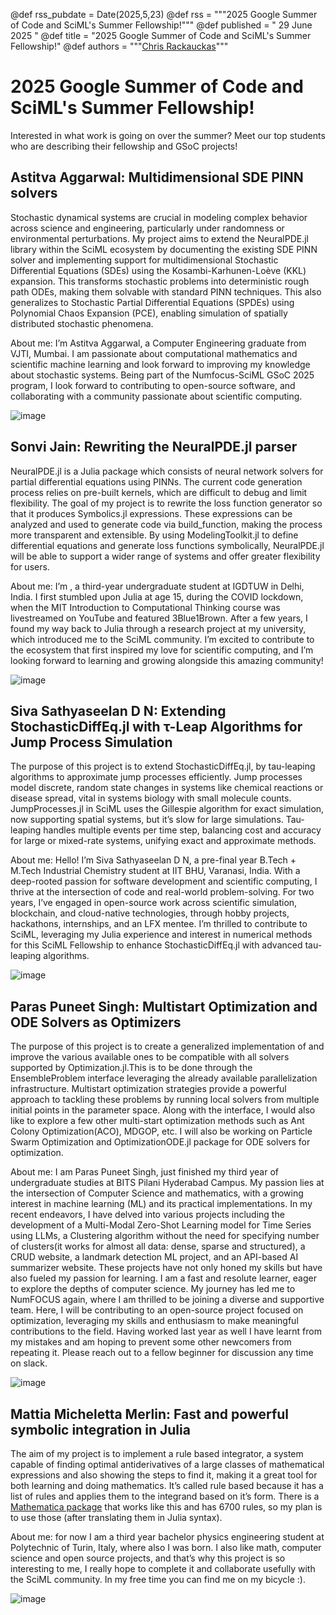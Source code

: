 @def rss_pubdate = Date(2025,5,23)
@def rss = """2025 Google Summer of Code and SciML's Summer Fellowship!"""
@def published = " 29 June 2025 "
@def title = "2025 Google Summer of Code and SciML's Summer Fellowship!"
@def authors = """<a href="https://github.com/ChrisRackauckas">Chris Rackauckas</a>"""

# 2025 Google Summer of Code and SciML's Summer Fellowship!

Interested in what work is going on over the summer? Meet our top students who are describing their fellowship and GSoC projects!

## Astitva Aggarwal: Multidimensional SDE PINN solvers

Stochastic dynamical systems are crucial in modeling complex behavior across science and engineering, particularly under randomness or environmental perturbations. My project aims to extend the NeuralPDE.jl library within the SciML ecosystem by documenting the existing SDE PINN solver and implementing support for multidimensional Stochastic Differential Equations (SDEs) using the Kosambi-Karhunen-Loève (KKL) expansion. This transforms stochastic problems into deterministic rough path ODEs, making them solvable with standard PINN techniques. This also generalizes to Stochastic Partial Differential Equations (SPDEs) using Polynomial Chaos Expansion (PCE), enabling simulation of spatially distributed stochastic phenomena.

About me: I’m Astitva Aggarwal, a Computer Engineering graduate from VJTI, Mumbai. I am passionate about computational mathematics and scientific machine learning and look forward to improving my knowledge about stochastic systems. Being part of the Numfocus-SciML GSoC 2025 program, I look forward to contributing to open-source software, and collaborating with a community passionate about scientific computing.

![image](../../../../../assets/gsoc2025pics/astitva.jpg)

## Sonvi Jain: Rewriting the NeuralPDE.jl parser

NeuralPDE.jl is a Julia package which consists of neural network solvers for partial differential equations using PINNs. The current code generation process relies on pre-built kernels, which are difficult to debug and limit flexibility. The goal of my project is to rewrite the loss function generator so that it produces Symbolics.jl expressions. These expressions can be analyzed and used to generate code via build_function, making the process more transparent and extensible. By using ModelingToolkit.jl to define differential equations and generate loss functions symbolically, NeuralPDE.jl will be able to support a wider range of systems and offer greater flexibility for users.

About me: I’m , a third-year undergraduate student at IGDTUW in Delhi, India. I first stumbled upon Julia at age 15, during the COVID lockdown, when the MIT Introduction to Computational Thinking course was livestreamed on YouTube and featured 3Blue1Brown. After a few years, I found my way back to Julia through a research project at my university, which introduced me to the SciML community. I’m excited to contribute to the ecosystem that first inspired my love for scientific computing, and I’m looking forward to learning and growing alongside this amazing community!

![image](../../../../../assets/gsoc2025pics/sonvijain.jpg)

## Siva Sathyaseelan D N: Extending StochasticDiffEq.jl with τ-Leap Algorithms for Jump Process Simulation

The purpose of this project is to extend StochasticDiffEq.jl, by tau-leaping algorithms to approximate jump processes efficiently. Jump processes model discrete, random state changes in systems like chemical reactions or disease spread, vital in systems biology with small molecule counts. JumpProcesses.jl in SciML uses the Gillespie algorithm for exact simulation, now supporting spatial systems, but it’s slow for large simulations. Tau-leaping handles multiple events per time step, balancing cost and accuracy for large or mixed-rate systems, unifying exact and approximate methods.

About me: Hello! I’m Siva Sathyaseelan D N, a pre-final year B.Tech + M.Tech Industrial Chemistry student at IIT BHU, Varanasi, India. With a deep-rooted passion for software development and scientific computing, I thrive at the intersection of code and real-world problem-solving. For two years, I’ve engaged in open-source work across scientific simulation, blockchain, and cloud-native technologies, through hobby projects, hackathons, internships, and an LFX mentee. I’m thrilled to contribute to SciML, leveraging my Julia experience and interest in numerical methods for this SciML Fellowship to enhance StochasticDiffEq.jl with advanced tau-leaping algorithms.

![image](../../../../../assets/gsoc2025pics/siva.jpeg)

## Paras Puneet Singh: Multistart Optimization and ODE Solvers as Optimizers

The purpose of this project is to create a generalized implementation of and improve the various available ones to be compatible with all solvers supported by Optimization.jl.This is to be done through the EnsembleProblem interface leveraging the already available parallelization infrastructure. Multistart optimization strategies provide a powerful approach to tackling these problems by running local solvers from multiple initial points in the parameter space. Along with the interface, I would also like to explore a few other multi-start optimization methods such as Ant Colony Optimization(ACO), MDGOP, etc. I will also be working on Particle Swarm Optimization and OptimizationODE.jl package for ODE solvers for optimization.

About me: I am Paras Puneet Singh, just finished my third year of undergraduate studies at BITS Pilani Hyderabad Campus. My passion lies at the intersection of Computer Science and mathematics, with a growing interest in machine learning (ML) and its practical implementations. In my recent endeavors, I have delved into various projects including the development of a Multi-Modal Zero-Shot Learning model for Time Series using LLMs, a Clustering algorithm without the need for specifying number of clusters(it works for almost all data: dense, sparse and structured), a CRUD website, a landmark detection ML project, and an API-based AI summarizer website. These projects have not only honed my skills but have also fueled my passion for learning. I am a fast and resolute learner, eager to explore the depths of computer science. My journey has led me to NumFOCUS again, where I am thrilled to be joining a diverse and supportive team. Here, I will be contributing to an open-source project focused on optimization, leveraging my skills and enthusiasm to make meaningful contributions to the field. Having worked last year as well I have learnt from my mistakes and am hoping to prevent some other newcomers from repeating it. Please reach out to a fellow beginner for discussion any time on slack. 

![image](../../../../../assets/gsoc2025pics/Paras.jpeg)

## Mattia Micheletta Merlin: Fast and powerful symbolic integration in Julia

The aim of my project is to implement a rule based integrator, a system capable of finding optimal antiderivatives of a large classes of mathematical expressions and also showing the steps to find it, making it a great tool for both learning and doing mathematics. It’s called rule based because it has a list of rules and applies them to the integrand based on it’s form. There is a [Mathematica package](https://rulebasedintegration.org) that works like this and has 6700 rules, so my plan is to use those (after translating them in Julia syntax).

About me: for now I am a third year bachelor physics engineering student at Polytechnic of Turin, Italy, where also I was born. I also like math, computer science and open source projects, and that’s why this project is so interesting to me, I really hope to complete it and collaborate usefully with the SciML community. In my free time you can find me on my bicycle :).

![image](../../../../../assets/gsoc2025pics/Mattia.jpg)
